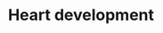 ---
annotations:
- type: Cell Type Ontology
  value: vascular associated smooth muscle cell
- type: Disease Ontology
  value: heart disease
- type: Cell Type Ontology
  value: smooth muscle cell neural crest derived
- type: Pathway Ontology
  value: regulatory pathway
authors:
- Samuel Sklar
- Nsalomonis
- MaintBot
- Khanspers
- Jmelius
- Mkutmon
- Marvin M2
- Eweitz
communities:
- CIRM_Related
description: This pathway has been largely adapted from an article by Deepak Srivastava,
  Cell. 2006 Sep 22;126(6):1037-48. In this pathway are known transcription factors,
  miRNAs, and regulatory proteins that impact the regional specificity of the human
  heart. Activating signals are indicated by arrows while inhibitory signals are indicated
  by T-bars. Special thanks to Kim Cordes for her assistance in revising this pathway,
  based on recent heart development research.  Proteins on this pathway have targeted
  assays available via the [https://assays.cancer.gov/available_assays?wp_id=WP1591
  CPTAC Assay Portal]
last-edited: 2021-05-27
organisms:
- Homo sapiens
redirect_from:
- /index.php/Pathway:WP1591
- /instance/WP1591
schema-jsonld:
- '@context': https://schema.org/
  '@id': https://wikipathways.github.io/pathways/WP1591.html
  '@type': Dataset
  creator:
    '@type': Organization
    name: WikiPathways
  description: This pathway has been largely adapted from an article by Deepak Srivastava,
    Cell. 2006 Sep 22;126(6):1037-48. In this pathway are known transcription factors,
    miRNAs, and regulatory proteins that impact the regional specificity of the human
    heart. Activating signals are indicated by arrows while inhibitory signals are
    indicated by T-bars. Special thanks to Kim Cordes for her assistance in revising
    this pathway, based on recent heart development research.  Proteins on this pathway
    have targeted assays available via the [https://assays.cancer.gov/available_assays?wp_id=WP1591
    CPTAC Assay Portal]
  keywords:
  - SMAD4
  - BMP2
  - HAND1
  - SMAD1
  - MIR1-1
  - VEGFB
  - FGF8
  - HAND2
  - MAPK1
  - TBX5
  - NKX2-5
  - NFATC1
  - SHH
  - TBX1
  - NFATC2
  - PITX2
  - IRX4
  - FOXH1
  - MIR145
  - SRF
  - GATA6
  - BMP4
  - BHLHE40
  - BMPR1A
  - TBX20
  - FOXA2
  - MEF2C
  - BMP10
  - SMYD1
  - GATA4
  - FOXC2
  - PTPN11
  - NFATC3
  - HEY1
  - NOTCH1
  - CTNNB1
  - BMPR2
  - VEGFA
  - FOXC1
  - VEGFC
  - HEY2
  - NFATC4
  - MIR143
  - FGF10
  - TBX2
  - ISL1
  - ERBB3
  license: CC0
  name: Heart development
seo: CreativeWork
title: Heart development
wpid: WP1591
---